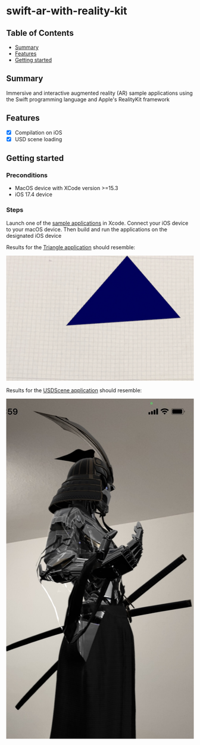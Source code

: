 # swift-ar-with-reality-kit

## Table of Contents

+ [Summary](#summary)
+ [Features](#features)
+ [Getting started](#getting-started)

## Summary

Immersive and interactive augmented reality (AR) sample applications using the Swift programming language and Apple's RealityKit framework

## Features

- [x] Compilation on iOS
- [x] USD scene loading

## Getting started

### Preconditions

- MacOS device with XCode version >=15.3
- iOS 17.4 device

### Steps

Launch one of the [sample applications](./apps/) in Xcode. Connect your iOS device to your macOS device. Then build and run the applications on the designated iOS device

Results for the [Triangle application](./apps/Triangle/) should resemble:

![Triangle](./images/Triangle.jpg)

Results for the [USDScene application](./apps/USDScene/) should resemble:

![USDScene](./images/USDScene.jpg)